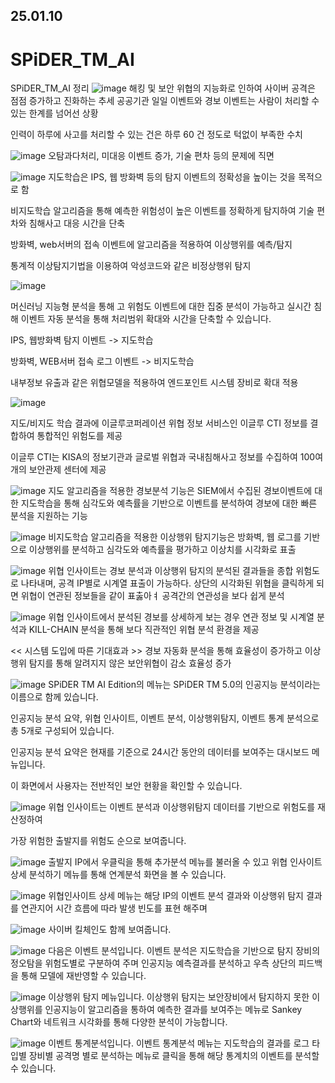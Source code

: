 ## 25.01.10

# SPiDER_TM_AI
SPiDER_TM_AI 정리
![image](https://github.com/user-attachments/assets/3ff8b203-8b47-43f3-aa52-4eabfae26df4)
해킹 및 보안 위협의 지능화로 인하여 사이버 공격은 점점 증가하고 진화하는 추세
공공기관 일일 이벤트와 경보 이벤트는 사람이 처리할 수 있는 한계를 넘어선 상황

인력이 하루에 사고를 처리할 수 있는 건은 하루 60 건 정도로 턱없이 부족한 수치

![image](https://github.com/user-attachments/assets/f6cfb8de-ef2a-4078-b272-dfc5723a151e)
오탐과다처리, 미대응 이벤트 증가, 기술 편차 등의 문제에 직면

![image](https://github.com/user-attachments/assets/c9af42af-a089-4bf3-835e-278633a0a7cd)
지도학습은 IPS, 웹 방화벽 등의 탐지 이벤트의 정확성을 높이는 것을 목적으로 함

비지도학습 알고리즘을 통해 예측한 위험성이 높은 이벤트를 정확하게 탐지하여 기술 편차와 침해사고 대응 시간을 단축

방화벽, web서버의 접속 이벤트에 알고리즘을 적용하여 이상행위를 예측/탐지

통계적 이상탐지기법을 이용하여 악성코드와 같은 비정상행위 탐지

![image](https://github.com/user-attachments/assets/9c6fa67f-a623-4048-a1b2-913c681f1685)

머신러닝 지능형 분석을 통해 고 위험도 이벤트에 대한 집중 분석이 가능하고 실시간 침해 이벤트 자동 분석을 통해
처리범위 확대와 시간을 단축할 수 있습니다.

 IPS, 웹방화벽 탐지 이벤트 -> 지도학습

 방화벽, WEB서버 접속 로그 이벤트 -> 비지도학습

 내부정보 유출과 같은 위협모델을 적용하여 엔드포인트 시스템 장비로 확대 적용

 ![image](https://github.com/user-attachments/assets/1a41f53f-cd46-4e66-89a0-2a313af08283)

지도/비지도 학습 결과에 이글루코퍼레이션 위협 정보 서비스인 이글루 CTI 정보를 결합하여
통합적인 위험도를 제공

이글루 CTI는 KISA의 정보기관과 글로벌 위협과 국내침해사고 정보를 수집하여 100여개의 보안관제 센터에 제공

![image](https://github.com/user-attachments/assets/de6ce9f9-cf42-4ab0-856c-163bbaa4de4c)
지도 알고리즘을 적용한 경보분석 기능은 SIEM에서 수집된 경보이벤트에 대한 지도학습을 통해
심각도와 예측률을 기반으로 이벤트를 분석하여 경보에 대한 빠른 분석을 지원하는 기능

![image](https://github.com/user-attachments/assets/5fae0ae8-b699-487b-9fc9-bcd4aa0b13ac)
비지도학습 알고리즘을 적용한 이상행위 탐지기능은 방화벽, 웹 로그를 기반으로 이상행위를 분석하고 심각도와 예측률을 평가하고
이상치를 시각화로 표출

![image](https://github.com/user-attachments/assets/8f228075-1a12-4f28-a9f9-82a329915d06)
위협 인사이트는 경보 분석과 이상행위 탐지의 분석된 결과들을 종합 위험도로 나타내며, 공격 IP별로 시계열 표출이 가능하다.
상단의 시각화된 위협을 클릭하게 되면 위협이 연관된 정보들을 같이 표춣아ㅕ 공격간의 연관성을 보다 쉽게 분석

![image](https://github.com/user-attachments/assets/3c20c59a-4ded-4b2b-872b-2b1c3da31240)
위협 인사이트에서 분석된 경보를 상세하게 보는 경우 연관 정보 및 시계열 분석과 KILL-CHAIN 분석을 통해 보다 직관적인 위협 분석 
환경을 제공

<< 시스템 도입에 따른 기대효과 >>
경보 자동화 분석을 통해 효율성이 증가하고
이상행위 탐지를 통해 알려지지 않은 보안위협이 감소 효율성 증가
















![image](https://github.com/user-attachments/assets/064dc765-aa92-4532-88f0-4bae6876b4c9)
SPiDER TM AI Edition의 메뉴는 SPiDER TM 5.0의 인공지능 분석이라는 이름으로 함께 있습니다.

인공지능 분석 요약, 위협 인사이트, 이벤트 분석, 이상행위탐지, 이벤트 통계 분석으로 총 5개로 구성되어 있습니다.

인공지능 분석 요약은 현재를 기준으로 24시간 동안의 데이터를 보여주는 대시보드 메뉴입니다.

이 화면에서 사용자는 전반적인 보안 현황을 확인할 수 있습니다.

![image](https://github.com/user-attachments/assets/47faddf9-9322-4639-bdac-6b25422b34c0)
위협 인사이트는 이벤트 분석과 이상행위탐지 데이터를 기반으로 위험도를 재산정하여

가장 위험한 출발지를 위험도 순으로 보여줍니다. 

![image](https://github.com/user-attachments/assets/76f52ada-153c-420a-ae8a-deadec22d794)
출발지 IP에서 우클릭을 통해 추가분석 메뉴를 불러올 수 있고 위협 인사이트 상세 분석하기 메뉴를 통해 연계분석 화면을 볼 수 있습니다.

![image](https://github.com/user-attachments/assets/ba700ff1-65e6-4322-8415-2653e4992d42)
위협인사이트 상세 메뉴는 해당 IP의 이벤트 분석 결과와 이상행위 탐지 결과를 연관지어 시간 흐름에 따라 발생 빈도를 표현 해주며

![image](https://github.com/user-attachments/assets/d9f2521b-2b6c-4e68-b844-9edf4afe80bd)
사이버 킬체인도 함께 보여줍니다.

![image](https://github.com/user-attachments/assets/66fbd3f9-945d-4762-852e-172d8355b08a)
다음은 이벤트 분석입니다.
이벤트 분석은 지도학습을 기반으로 탐지 장비의 정오탐을 위험도별로 구분하여 주며 인공지능 예측결과를 분석하고 우측 상단의 피드백을 통해
모델에 재반영할 수 있습니다.

![image](https://github.com/user-attachments/assets/f4d49721-8238-4c80-90b3-82448749e24a)
이상행위 탐지 메뉴입니다.
이상행위 탐지는 보안장비에서 탐지하지 못한 이상행위를 인공지능이 알고리즘을 통하여 예측한 결과를 보여주는 메뉴로
Sankey Chart와 네트워크 시각화를 통해 다양한 분석이 가능합니다.

![image](https://github.com/user-attachments/assets/b664cacc-7b21-44a4-9d03-8c57b953cc11)
이벤트 통계분석입니다.
이벤트 통계분석 메뉴는 지도학습의 결과를 로그 타입별 장비별 공격명 별로 분석하는 메뉴로 클릭을 통해 해당 통계치의 이벤트를 분석할 수 있습니다.



